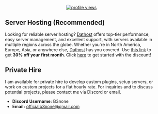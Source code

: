 <p align="center">
	<a href="https://github.com/b3none">
		<img src="https://img.shields.io/endpoint?url=https%3A%2F%2Fhits.dwyl.com%2Fb3none%2Fhits.json%3Fcolor%3Dgreen" alt="profile views" />
	</a>
</p>

## Server Hosting (Recommended)

Looking for reliable server hosting? [Dathost](https://dathost.net/r/b3none/cs2-server-hosting) offers top-tier performance, easy server management, and excellent support, with servers available in multiple regions across the globe. Whether you're in North America, Europe, Asia, or anywhere else, [Dathost](https://dathost.net/r/b3none/cs2-server-hosting) has you covered. Use [this link](https://dathost.net/r/b3none/cs2-server-hosting) to get **30% off your first month**. Click [here]( https://dathost.net/r/b3none/cs2-server-hosting) to get started with the discount!

## Private Hire

I am available for private hire to develop custom plugins, setup servers, or work on custom projects for a flat hourly rate. For inquiries and to discuss potential projects, please contact me via Discord or email.

- **Discord Username:** B3none
- **Email:** officialb3none@gmail.com
